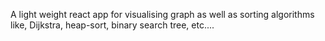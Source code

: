 A light weight react app for visualising graph as well as sorting algorithms like, Dijkstra, heap-sort, binary search tree, etc....
